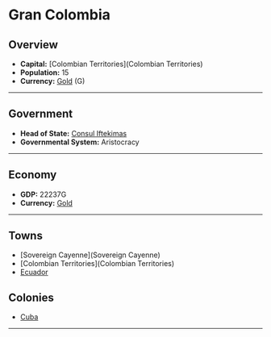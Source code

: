 # Gran Colombia

## Overview

- **Capital:** [Colombian Territories](Colombian Territories)
- **Population:** 15
- **Currency:** [Gold](Gold) (G)

---

## Government

- **Head of State:** [Consul Iftekimas](Iftekimas)
- **Governmental System:** Aristocracy

---

## Economy

- **GDP:** 22237G
- **Currency:** [Gold](Gold)

---

## Towns

- [Sovereign Cayenne](Sovereign Cayenne)
- [Colombian Territories](Colombian Territories)
- [Ecuador](Ecuador)

## Colonies

- [Cuba](Cuba)

---